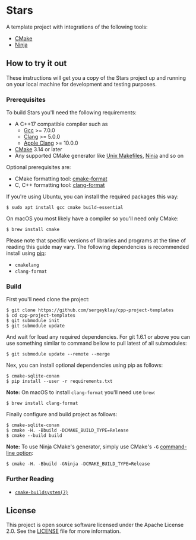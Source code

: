 # Stars

A template project with integrations of the following tools:

- [CMake][cmake]
- [Ninja][ninja]

## How to try it out

These instructions will get you a copy of the Stars project up and running on
your local machine for development and testing purposes.

### Prerequisites

To build Stars you'll need the following requirements:

- A C++17 compatible compiler such as
  - [Gcc][gcc] >= 7.0.0
  - [Clang][clang] >= 5.0.0
  - [Apple Clang][apple clang] >= 10.0.0
- [CMake][cmake] 3.14 or later
- Any supported CMake generator like [Unix Makefiles][make generator],
  [Ninja][ninja generator] and so on

Optional prerequisites are:

 - CMake formatting tool: [cmake-format][cmake-format]
 - C, C++ formatting tool: [clang-format][clang-format]

If you're using Ubuntu, you can install the required packages this way:

```shell script
$ sudo apt install gcc cmake build-essential
```

On macOS you most likely have a compiler so you'll need only CMake:

```shell script
$ brew install cmake
```

Please note that specific versions of libraries and programs at the time of
reading this guide may vary. The following dependencies is recommended install
using [pip][pip]:

- `cmakelang`
- `clang-format`

### Build

First you'll need clone the project:

```shell script
$ git clone https://github.com/sergeyklay/cpp-project-templates
$ cd cpp-project-templates
$ git submodule init
$ git submodule update
```

And wait for load any required dependencies. For git 1.6.1 or above you can
use something similar to command bellow to pull latest of all submodules:

```shell script
$ git submodule update --remote --merge
```

Nex, you can install optional dependencies using pip as follows:

```shell script
$ cmake-sqlite-conan
$ pip install --user -r requirements.txt
```

**Note:** On macOS to install `clang-format` you'll need use `brew`:

```shell script
$ brew install clang-format
```

Finally configure and build project as follows:

```shell script
$ cmake-sqlite-conan
$ cmake -H. -Bbuild -DCMAKE_BUILD_TYPE=Release
$ cmake --build build
```

**Note:** To use Ninja CMake's generator, simply use CMake's `-G` [command-line option][cmake-cli]:
```shell script
$ cmake -H. -Bbuild -GNinja -DCMAKE_BUILD_TYPE=Release
```

### Further Reading

- [`cmake-buildsystem(7)`][cmake-buildsystem]

## License

This project is open source software licensed under the Apache License 2.0.
See the [LICENSE][license] file for more information.

[ninja]: https://ninja-build.org/
[gcc]: https://gcc.gnu.org/
[clang]: https://clang.llvm.org/
[apple clang]: https://apps.apple.com/us/app/xcode/id497799835
[cmake]: https://cmake.org/
[make generator]: https://cmake.org/cmake/help/latest/generator/Unix%20Makefiles.html
[ninja generator]: https://cmake.org/cmake/help/latest/generator/Ninja.html
[cmake-format]: https://github.com/cheshirekow/cmake_format
[clang-format]: https://clang.llvm.org/docs/ClangFormat.html
[pip]: https://pip.pypa.io/
[cmake-cli]: https://cmake.org/cmake/help/latest/manual/cmake.1.html
[cmake-buildsystem]: https://cmake.org/cmake/help/latest/manual/cmake-buildsystem.7.html
[license]: https://github.com/sergeyklay/cpp-project-templates/blob/master/LICENSE
